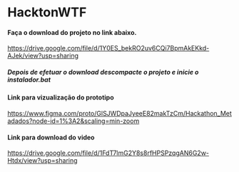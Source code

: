 # HacktonWTF

#### Faça o download do projeto no link abaixo.
https://drive.google.com/file/d/1Y0ES_bekRO2uv6CQi7BpmAkEKkd-AJek/view?usp=sharing

##### Depois de efetuar o download descompacte o projeto e inicie o instalador.bat


#### Link para vizualização do prototipo
https://www.figma.com/proto/GlSJWDpaJyeeE82makTzCm/Hackathon_Metadados?node-id=1%3A2&scaling=min-zoom

#### Link para download do video
https://drive.google.com/file/d/1FdT7lmG2Y8s8rfHPSPzqgAN6G2w-Htdx/view?usp=sharing